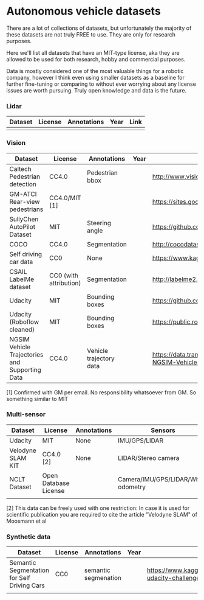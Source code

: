 # Autonomous vehicle datasets

There are a lot of collections of datasets, but unfortunately the majority of these datasets are not truly FREE to use. They are only for research purposes. 

Here we'll list all datasets that have an MIT-type license, aka they are allowed to be used for both research, hobby and commercial purposes.

Data is mostly considered one of the most valuable things for a robotic company, however I think even using smaller datasets as a baseline for further fine-tuning or comparing to without ever worrying about any license issues are worth pursuing. Truly open knowledge and data is the future. 


### Lidar

|  Dataset | License  | Annotations | Year  |  Link |
|---|---|---|---|---|
|   |   |   |   |   |


### Vision

|  Dataset | License  |  Annotations | Year  |  Link |
|---|---|---|---|---|
|  Caltech Pedestrian detection |  CC4.0 | Pedestrian bbox  |   |  http://www.vision.caltech.edu/Image_Datasets/CaltechPedestrians/index.html |
| GM-ATCI Rear-view pedestrians  | CC4.0/MIT [1] |   |   |  https://sites.google.com/site/rearviewpeds1/ |
|  SullyChen AutoPilot Dataset |  MIT | Steering angle  |   |  https://github.com/SullyChen/Autopilot-TensorFlow |
| COCO  | CC4.0  |  Segmentation |   | http://cocodataset.org/  |
| Self driving car data | CC0 | None | | https://www.kaggle.com/ajaysh/self-driving-car | 
| CSAIL LabelMe dataset | CC0 (with attribution) | Segmentation | |http://labelme2.csail.mit.edu/Release3.0/browserTools/php/publications.php |
| Udacity | MIT | Bounding boxes | | https://github.com/udacity/self-driving-car/tree/master/annotations |
| Udacity (Roboflow cleaned)| MIT | Bounding boxes | | https://public.roboflow.ai/object-detection/self-driving-car |
| NGSIM Vehicle Trajectories and Supporting Data| CC4.0 | Vehicle trajectory data | | https://data.transportation.gov/Automobiles/Next-Generation-Simulation-NGSIM-Vehicle-Trajector/8ect-6jqj |


[1] Confirmed with GM per email. No responsibility whatsoever from GM. So something similar to MIT

### Multi-sensor

|  Dataset | License  |  Annotations | Sensors  |  Link |
|---|---|---|---|---|
|  Udacity | MIT  |  None |  IMU/GPS/LIDAR |  https://github.com/udacity/self-driving-car/tree/master/datasets |
|  Velodyne SLAM KIT |  CC4.0 [2] | None  |  LIDAR/Stereo camera |  https://www.mrt.kit.edu/z/publ/download/velodyneslam/dataset.html |
|  NCLT Dataset |  Open Database License |   |  Camera/IMU/GPS/LIDAR/Wheel odometry |  http://robots.engin.umich.edu/nclt/ |
|   |   |   |   |   |


[2] This data can be freely used with one restriction: In case it is used for scientific publication
you are required to cite the article "Velodyne SLAM" of Moosmann et al

### Synthetic data
|  Dataset | License  | Annotations | Year  |  Link |
|---|---|---|---|---|
|  Semantic Segmentation for Self Driving Cars | CC0  | semantic segmenation  |   | https://www.kaggle.com/kumaresanmanickavelu/lyft-udacity-challenge  |
|   |   |   |   |   |


